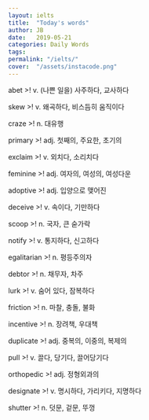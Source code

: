 ```yaml
---
layout: ielts
title:  "Today's words"
author: JB
date:   2019-05-21
categories: Daily Words
tags:	
permalink: "/ielts/"
cover:  "/assets/instacode.png"
---
```


abet >! v. (나쁜 일을) 사주하다, 교사하다

skew >! v. 왜곡하다, 비스듬히 움직이다

craze >! n. 대유행

primary >! adj. 첫째의, 주요한, 초기의

exclaim >! v. 외치다, 소리치다

feminine >! adj. 여자의, 여성의, 여성다운

adoptive >! adj. 입양으로 맺어진

deceive >! v. 속이다, 기만하다

scoop >! n. 국자, 큰 숟가락

notify >! v. 통지하다, 신고하다 

egalitarian >! n. 평등주의자

debtor >! n. 채무자, 차주

lurk >! v. 숨어 있다, 잠복하다

friction >! n. 마찰, 충돌, 불화

incentive >! n. 장려책, 우대책

duplicate >! adj. 중복의, 이중의, 복제의

pull >! v. 끌다, 당기다, 끌어당기다

orthopedic >! adj. 정형외과의

designate >! v. 명시하다, 가리키다, 지명하다

shutter >! n. 덧문, 겉문, 뚜껑
